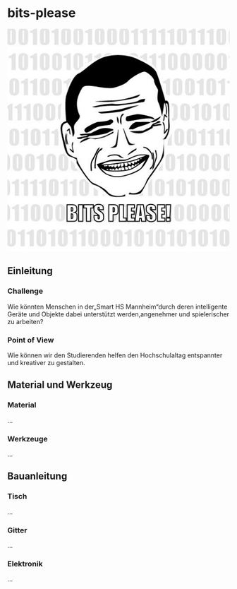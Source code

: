 # bits-please
<img src="https://raw.githubusercontent.com/cbm-instructions/bits-please/master/Bilder/bits_please.png">

## Einleitung

### Challenge
Wie könnten Menschen in der„Smart HS Mannheim“durch deren intelligente Geräte und Objekte dabei unterstützt werden,angenehmer und spielerischer zu arbeiten?

### Point of View
Wie können wir den Studierenden helfen den Hochschulaltag entspannter und kreativer zu gestalten. 


## Material und Werkzeug

### Material
...

### Werkzeuge
...


## Bauanleitung

### Tisch
...

### Gitter
...

### Elektronik
...
